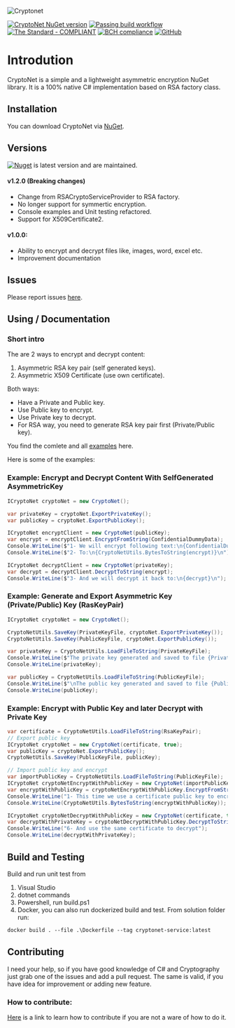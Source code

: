 ![Cryptonet](https://raw.githubusercontent.com/maythamfahmi/CryptoNet/main/img/CryptoNetLogo.svg)

[![CryptoNet NuGet version](https://img.shields.io/nuget/v/CryptoNet?color=blue)](https://www.nuget.org/packages/CryptoNet/)
[![Passing build workflow](https://github.com/maythamfahmi/CryptoNet/actions/workflows/ci.yml/badge.svg)](https://github.com/maythamfahmi/CryptoNet/actions/workflows/ci.yml)
[![The Standard - COMPLIANT](https://img.shields.io/badge/The_Standard-COMPLIANT-2ea44f)](https://github.com/hassanhabib/The-Standard)
[![BCH compliance](https://bettercodehub.com/edge/badge/maythamfahmi/CryptoNet?branch=main)](https://bettercodehub.com/)
[![GitHub](https://img.shields.io/github/license/maythamfahmi/cryptonet)](https://github.com/maythamfahmi/CryptoNet/blob/main/LICENSE)

# Introdution
CryptoNet is a simple and a lightweight asymmetric encryption NuGet library. 
It is a 100% native C# implementation based on RSA factory class.

## Installation

You can download CryptoNet via [NuGet](https://www.nuget.org/packages/CryptoNet/).

## Versions

[![Nuget](https://img.shields.io/nuget/v/cryptonet?style=social)](https://www.nuget.org/packages/CryptoNet/) is latest version and are maintained. 

#### v1.2.0 (Breaking changes)
- Change from RSACryptoServiceProvider to RSA factory.
- No longer support for symmertic encryption.
- Console examples and Unit testing refactored.
- Support for X509Certificate2.

#### v1.0.0:
- Ability to encrypt and decrypt files like, images, word, excel etc.
- Improvement documentation

## Issues

Please report issues [here](https://github.com/maythamfahmi/CryptoNet/issues).

## Using / Documentation

### Short intro

The are 2 ways to encrypt and decrypt content:
 1. Asymmetric RSA key pair (self generated keys).
 2. Asymmetric X509 Certificate (use own certificate).

Both ways:
 - Have a Private and Public key.
 - Use Public key to encrypt.
 - Use Private key to decrypt.
 - For RSA way, you need to generate RSA key pair first (Private/Public key).

You find the comlete and all [examples](https://github.com/maythamfahmi/CryptoNet/blob/main/CryptoNetCmd/Example.cs) here.

Here is some of the examples:

### Example: Encrypt and Decrypt Content With SelfGenerated AsymmetricKey
```csharp
ICryptoNet cryptoNet = new CryptoNet();

var privateKey = cryptoNet.ExportPrivateKey();
var publicKey = cryptoNet.ExportPublicKey();

ICryptoNet encryptClient = new CryptoNet(publicKey);
var encrypt = encryptClient.EncryptFromString(ConfidentialDummyData);
Console.WriteLine($"1- We will encrypt following text:\n{ConfidentialDummyData}\n");
Console.WriteLine($"2- To:\n{CryptoNetUtils.BytesToString(encrypt)}\n");

ICryptoNet decryptClient = new CryptoNet(privateKey);
var decrypt = decryptClient.DecryptToString(encrypt);
Console.WriteLine($"3- And we will decrypt it back to:\n{decrypt}\n");
```

### Example: Generate and Export Asymmetric Key (Private/Public) Key (RasKeyPair)
```csharp
ICryptoNet cryptoNet = new CryptoNet();

CryptoNetUtils.SaveKey(PrivateKeyFile, cryptoNet.ExportPrivateKey());
CryptoNetUtils.SaveKey(PublicKeyFile, cryptoNet.ExportPublicKey());

var privateKey = CryptoNetUtils.LoadFileToString(PrivateKeyFile);
Console.WriteLine($"The private key generated and saved to file {PrivateKeyFile}");
Console.WriteLine(privateKey);

var publicKey = CryptoNetUtils.LoadFileToString(PublicKeyFile);
Console.WriteLine($"\nThe public key generated and saved to file {PublicKeyFile}");
Console.WriteLine(publicKey);
```

### Example: Encrypt with Public Key and later Decrypt with Private Key
```csharp
var certificate = CryptoNetUtils.LoadFileToString(RsaKeyPair);
// Export public key
ICryptoNet cryptoNet = new CryptoNet(certificate, true);
var publicKey = cryptoNet.ExportPublicKey();
CryptoNetUtils.SaveKey(PublicKeyFile, publicKey);

// Import public key and encrypt
var importPublicKey = CryptoNetUtils.LoadFileToString(PublicKeyFile);
ICryptoNet cryptoNetEncryptWithPublicKey = new CryptoNet(importPublicKey, true);
var encryptWithPublicKey = cryptoNetEncryptWithPublicKey.EncryptFromString(ConfidentialDummyData);
Console.WriteLine("1- This time we use a certificate public key to encrypt");
Console.WriteLine(CryptoNetUtils.BytesToString(encryptWithPublicKey));

ICryptoNet cryptoNetDecryptWithPublicKey = new CryptoNet(certificate, true);
var decryptWithPrivateKey = cryptoNetDecryptWithPublicKey.DecryptToString(encryptWithPublicKey);
Console.WriteLine("6- And use the same certificate to decrypt");
Console.WriteLine(decryptWithPrivateKey);
```

## Build and Testing
Build and run unit test from 
 1. Visual Studio
 2. dotnet commands
 3. Powershell, run build.ps1
 4. Docker, you can also run dockerized build and test.
 From solution folder run:

```dockerfile
docker build . --file .\Dockerfile --tag cryptonet-service:latest
```

## Contributing

I need your help, so if you have good knowledge of C# and Cryptography just grab one of the issues and add a pull request.
The same is valid, if you have idea for improvement or adding new feature.

### How to contribute:

[Here](https://www.dataschool.io/how-to-contribute-on-github/) is a link to learn how to contribute if you are not a ware of how to do it.

